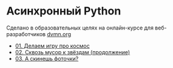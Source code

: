 # Асинхронный Python

Сделано в образовательных целях на онлайн-курсе для веб-разработчиков [dvmn.org](https://dvmn.org/modules/async-python/)

- [01. Делаем игру про космос](https://github.com/j0hntv/aio/tree/master/01_Space_Game)
- [02. Сквозь мусор к звёздам (продолжение)](https://github.com/j0hntv/aio/tree/master/02_Through_The_Garbage_To_The_Stars)
- [03. А скинешь фоточки?](https://github.com/j0hntv/aio/tree/master/03_Download_Photos)

